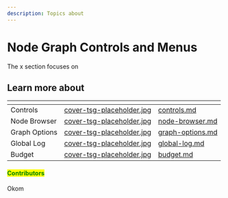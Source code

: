 ```yaml
---
description: Topics about
---
```


# Node Graph Controls and Menus

The x section focuses on&#x20;



## Learn more about

<table data-view="cards"><thead><tr><th></th><th data-hidden data-card-cover data-type="files"></th><th data-hidden data-card-target data-type="content-ref"></th></tr></thead><tbody><tr><td>Controls</td><td><a href="../../../.gitbook/assets/cover-tsg-placeholder.jpg">cover-tsg-placeholder.jpg</a></td><td><a href="controls.md">controls.md</a></td></tr><tr><td>Node Browser</td><td><a href="../../../.gitbook/assets/cover-tsg-placeholder.jpg">cover-tsg-placeholder.jpg</a></td><td><a href="node-browser.md">node-browser.md</a></td></tr><tr><td>Graph Options</td><td><a href="../../../.gitbook/assets/cover-tsg-placeholder.jpg">cover-tsg-placeholder.jpg</a></td><td><a href="graph-options.md">graph-options.md</a></td></tr><tr><td>Global Log</td><td><a href="../../../.gitbook/assets/cover-tsg-placeholder.jpg">cover-tsg-placeholder.jpg</a></td><td><a href="global-log.md">global-log.md</a></td></tr><tr><td>Budget</td><td><a href="../../../.gitbook/assets/cover-tsg-placeholder.jpg">cover-tsg-placeholder.jpg</a></td><td><a href="budget.md">budget.md</a></td></tr></tbody></table>



#### <mark style="color:green;">Contributors</mark>

Okom
